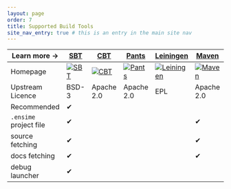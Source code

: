 ```yaml
---
layout: page
order: 7
title: Supported Build Tools
site_nav_entry: true # this is an entry in the main site nav
---
```


| Learn more → | [SBT](/build_tools/sbt/) | [CBT](/build_tools/cbt/) | [Pants](/build_tools/pants/) | [Leiningen](/build_tools/lein/) | [Maven](/build_tools/maven/) | [Gradle](/build_tools/gradle/) | [Manual](/build_tools/manual/) |
|---------------|--------------------------|--------------------------|-----------------------------|---------------------------------|------------------------------|--------------------------------|--------------------------------|
| Homepage | [![SBT](http://www.scala-sbt.org/assets/typesafe_sbt_svg.svg)](http://www.scala-sbt.org) | [![CBT]()](https://github.com/cvogt/cbt) | [![Pants](https://pantsbuild.github.io/logo.ico)](https://pantsbuild.github.io/) | [![Leiningen](/public/ensime-leiningen-logo.png)](http://leiningen.org/) | [![Maven](https://maven.apache.org/images/maven-logo-black-on-white.png)](https://maven.apache.org/) | [![Gradle](http://gradle.wpengine.netdna-cdn.com/wp-content/uploads/2015/10/gradle-logo-horizontal2.svg)](http://gradle.org/) | N/A |
| Upstream Licence            | BSD-3 | Apache 2.0 | Apache 2.0 | EPL | Apache 2.0 | Apache 2.0 | N/A |
| Recommended                 | ✔ |   |   |   |   |   |   |
| `.ensime` project file      | ✔ |   |   |   | ✔ | ✔ | ✔ |
| source fetching             | ✔ |   |   |   | ✔ | ✔ |   |
| docs fetching               | ✔ |   |   |   | ✔ | ✔ |   |
| debug launcher              | ✔ |   |   |   |   |   |   |
